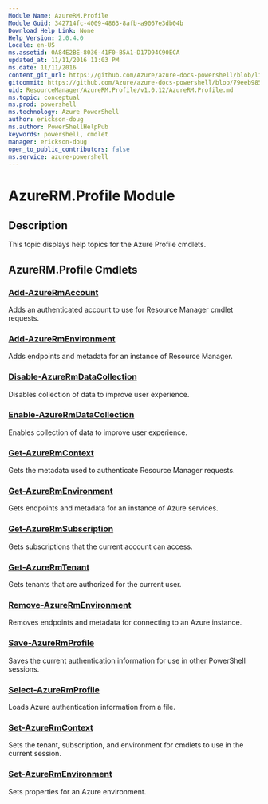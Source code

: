 ```yaml
---
Module Name: AzureRM.Profile
Module Guid: 342714fc-4009-4863-8afb-a9067e3db04b
Download Help Link: None
Help Version: 2.0.4.0
Locale: en-US
ms.assetid: 0A84E2BE-8036-41F0-B5A1-D17D94C90ECA
updated_at: 11/11/2016 11:03 PM
ms.date: 11/11/2016
content_git_url: https://github.com/Azure/azure-docs-powershell/blob/live/azureps-cmdlets-docs/ResourceManager/AzureRM.Profile/v1.0.12/AzureRM.Profile.md
gitcommit: https://github.com/Azure/azure-docs-powershell/blob/79eeb985ea480979357fb4695832a0c3d29a48bf/azureps-cmdlets-docs/ResourceManager/AzureRM.Profile/v1.0.12/AzureRM.Profile.md
uid: ResourceManager/AzureRM.Profile/v1.0.12/AzureRM.Profile.md
ms.topic: conceptual
ms.prod: powershell
ms.technology: Azure PowerShell
author: erickson-doug
ms.author: PowerShellHelpPub
keywords: powershell, cmdlet
manager: erickson-doug
open_to_public_contributors: false
ms.service: azure-powershell
---
```


# AzureRM.Profile Module
## Description
This topic displays help topics for the Azure Profile cmdlets.

## AzureRM.Profile Cmdlets
### [Add-AzureRmAccount](./Add-AzureRmAccount.md)
Adds an authenticated account to use for Resource Manager cmdlet requests.


### [Add-AzureRmEnvironment](./Add-AzureRmEnvironment.md)
Adds endpoints and metadata for an instance of Resource Manager.


### [Disable-AzureRmDataCollection](./Disable-AzureRmDataCollection.md)
Disables collection of data to improve user experience.


### [Enable-AzureRmDataCollection](./Enable-AzureRmDataCollection.md)
Enables collection of data to improve user experience.


### [Get-AzureRmContext](./Get-AzureRmContext.md)
Gets the metadata used to authenticate Resource Manager requests.


### [Get-AzureRmEnvironment](./Get-AzureRmEnvironment.md)
Gets endpoints and metadata for an instance of Azure services.


### [Get-AzureRmSubscription](./Get-AzureRmSubscription.md)
Gets subscriptions that the current account can access.


### [Get-AzureRmTenant](./Get-AzureRmTenant.md)
Gets tenants that are authorized for the current user.


### [Remove-AzureRmEnvironment](./Remove-AzureRmEnvironment.md)
Removes endpoints and metadata for connecting to an Azure instance.


### [Save-AzureRmProfile](./Save-AzureRmProfile.md)
Saves the current authentication information for use in other PowerShell sessions.


### [Select-AzureRmProfile](./Select-AzureRmProfile.md)
Loads Azure authentication information from a file.


### [Set-AzureRmContext](./Set-AzureRmContext.md)
Sets the tenant, subscription, and environment for cmdlets to use in the current session.


### [Set-AzureRmEnvironment](./Set-AzureRmEnvironment.md)
Sets properties for an Azure environment.



